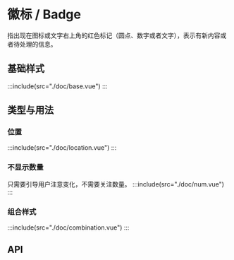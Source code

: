 # 徽标 / Badge
指出现在图标或文字右上角的红色标记（圆点、数字或者文字），表示有新内容或者待处理的信息。

## 基础样式
:::include(src="./doc/base.vue")
:::

## 类型与用法
### 位置 
:::include(src="./doc/location.vue")
:::

### 不显示数量
只需要引导用户注意变化，不需要关注数量。
:::include(src="./doc/num.vue")
:::


### 组合样式

:::include(src="./doc/combination.vue")
:::

## API
<api-doc name="Badge" :doc="require('./api.json')"></api-doc>
